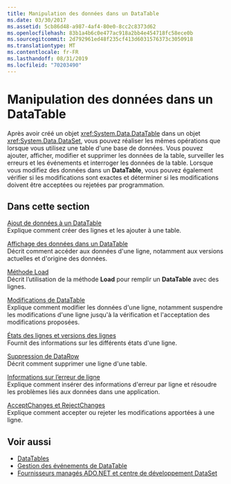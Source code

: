 ```yaml
---
title: Manipulation des données dans un DataTable
ms.date: 03/30/2017
ms.assetid: 5cb86d48-a987-4af4-80e0-8cc2c8373d62
ms.openlocfilehash: 83b1a4b6c0e477ac918a2bb4e454718fc58ece0b
ms.sourcegitcommit: 2d792961ed48f235cf413d6031576373c3050918
ms.translationtype: MT
ms.contentlocale: fr-FR
ms.lasthandoff: 08/31/2019
ms.locfileid: "70203490"
---
```

# <a name="manipulating-data-in-a-datatable"></a>Manipulation des données dans un DataTable
Après avoir créé un objet <xref:System.Data.DataTable> dans un objet <xref:System.Data.DataSet>, vous pouvez réaliser les mêmes opérations que lorsque vous utilisez une table d'une base de données. Vous pouvez ajouter, afficher, modifier et supprimer les données de la table, surveiller les erreurs et les événements et interroger les données de la table. Lorsque vous modifiez des données dans un **DataTable**, vous pouvez également vérifier si les modifications sont exactes et déterminer si les modifications doivent être acceptées ou rejetées par programmation.  
  
## <a name="in-this-section"></a>Dans cette section  
 [Ajout de données à un DataTable](adding-data-to-a-datatable.md)  
 Explique comment créer des lignes et les ajouter à une table.  
  
 [Affichage des données dans un DataTable](viewing-data-in-a-datatable.md)  
 Décrit comment accéder aux données d'une ligne, notamment aux versions actuelles et d'origine des données.  
  
 [Méthode Load](the-load-method.md)  
 Décrit l’utilisation de la méthode **Load** pour remplir un **DataTable** avec des lignes.  
  
 [Modifications de DataTable](datatable-edits.md)  
 Explique comment modifier les données d'une ligne, notamment suspendre les modifications d'une ligne jusqu'à la vérification et l'acceptation des modifications proposées.  
  
 [États des lignes et versions des lignes](row-states-and-row-versions.md)  
 Fournit des informations sur les différents états d'une ligne.  
  
 [Suppression de DataRow](datarow-deletion.md)  
 Décrit comment supprimer une ligne d'une table.  
  
 [Informations sur l’erreur de ligne](row-error-information.md)  
 Explique comment insérer des informations d'erreur par ligne et résoudre les problèmes liés aux données dans une application.  
  
 [AcceptChanges et RejectChanges](acceptchanges-and-rejectchanges.md)  
 Explique comment accepter ou rejeter les modifications apportées à une ligne.  
  
## <a name="see-also"></a>Voir aussi

- [DataTables](datatables.md)
- [Gestion des événements de DataTable](handling-datatable-events.md)
- [Fournisseurs managés ADO.NET et centre de développement DataSet](https://go.microsoft.com/fwlink/?LinkId=217917)
